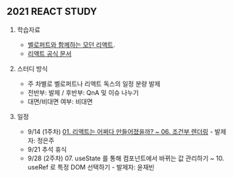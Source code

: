 ## 2021 REACT STUDY

1. 학습자료
    - [벨로퍼트와 함께하는 모던 리액트](https://react.vlpt.us/).    
    - [리액트 공식 문서](https://ko.reactjs.org/docs/hello-world.html)

2. 스터디 방식
    - 주 차별로 벨로퍼트나 리액트 독스의 일정 분량 발제 
    - 전반부: 발제 / 후반부: QnA 및 이슈 나누기
    - 대면/비대면 여부: 비대면

3. 일정
    + 9/14 (1주차) [01. 리액트는 어쩌다 만들어졌을까? ~  06. 조건부 렌더링](https://github.com/snulion10th/react/wiki/%5B1%EC%A3%BC%EC%B0%A8%5D-React-%EA%B8%B0%EB%B3%B8-%EA%B0%9C%EB%85%90-(vlpt-1.1---1.6)) - 발제자: 정은주
    + 9/21 추석 휴식
    + 9/28 (2주차) 07. useState 를 통해 컴포넌트에서 바뀌는 값 관리하기 ~ 10. useRef 로 특정 DOM 선택하기 - 발제자: 윤재빈

